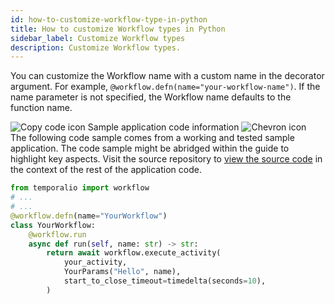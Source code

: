 ```yaml
---
id: how-to-customize-workflow-type-in-python
title: How to customize Workflow types in Python
sidebar_label: Customize Workflow types
description: Customize Workflow types.
---
```


<!-- DO NOT EDIT THIS FILE DIRECTLY.
THIS FILE IS GENERATED from https://github.com/temporalio/documentation-samples-python/blob/develop-patching/your_app/your_workflows_dacx.py. -->

You can customize the Workflow name with a custom name in the decorator argument. For example, `@workflow.defn(name="your-workflow-name")`. If the name parameter is not specified, the Workflow name defaults to the function name.

<div class="copycode-notice-container"><div class="copycode-notice"><img data-style="copycode-icon" src="/icons/copycode.png" alt="Copy code icon" /> Sample application code information <img id="i-dbf4ef2b-6302-4b5f-a251-a71400da866a" data-event="clickable-copycode-info" data-style="chevron-icon" src="/icons/chevron.png" alt="Chevron icon" /></div><div id="copycode-info-dbf4ef2b-6302-4b5f-a251-a71400da866a" class="copycode-info">The following code sample comes from a working and tested sample application. The code sample might be abridged within the guide to highlight key aspects. Visit the source repository to <a href="https://github.com/temporalio/documentation-samples-python/blob/develop-patching/your_app/your_workflows_dacx.py">view the source code</a> in the context of the rest of the application code.</div></div>

```python
from temporalio import workflow
# ...
# ...
@workflow.defn(name="YourWorkflow")
class YourWorkflow:
    @workflow.run
    async def run(self, name: str) -> str:
        return await workflow.execute_activity(
            your_activity,
            YourParams("Hello", name),
            start_to_close_timeout=timedelta(seconds=10),
        )
```
